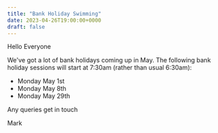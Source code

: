 ```yaml
---
title: "Bank Holiday Swimming"
date: 2023-04-26T19:00:00+0000
draft: false
---
```

Hello Everyone

We've got a lot of bank holidays coming up in May. The following bank holiday sessions will start at 7:30am (rather than usual 6:30am):

- Monday May 1st
- Monday May 8th
- Monday May 29th

Any queries get in touch

Mark
<!--more-->
